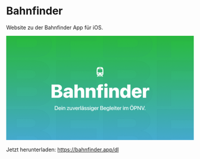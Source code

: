 # Bahnfinder

Website zu der Bahnfinder App für iOS.

![preview](/public/opengraph.png)

Jetzt herunterladen:
https://bahnfinder.app/dl